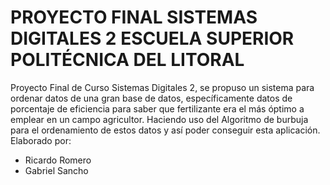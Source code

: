 # PROYECTO FINAL SISTEMAS DIGITALES 2 ESCUELA SUPERIOR POLITÉCNICA DEL LITORAL
Proyecto Final de Curso Sistemas Digitales 2, se propuso un sistema para ordenar datos de una gran base de datos, específicamente datos de porcentaje de eficiencia para saber que fertilizante era el más óptimo a emplear en un campo agricultor. Haciendo uso del Algoritmo de burbuja para el ordenamiento de estos datos y así poder conseguir esta aplicación.
Elaborado por:
- Ricardo Romero
- Gabriel Sancho
